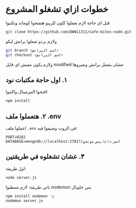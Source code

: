 # خطوات ازاي تشغلو المشروع

قبل اي حاجة لازم تعملوا كلون للريبو
هتفتحوا كوماند وتكتبوا

```bash
git clone https://github.com/DWN11311/safe-bites-node.git
```

ولازم بردو تعملوا برانش ليكو

```bash
git branch <اسم البرانش>
git checkout <اسم البرانش>
```

ولازم يكون مفيش اي فايل modified عشان يتعمل برانش وتغيروها

## ١. اول حاجة مكتبات نود

افتحوا التيرمينال واكتبوا:

```bash
npm install
```

## ٢. هتعملوا ملف .env

اعملوا ملف `.env` في الروت وضيفوا فيه:

```
PORT=8282
DATABASE=mongodb://localhost:27017/اسم_داتابيس_مونجو
```

## ٣. عشان تشغلوه في طريقتين

اول طريقة:

```bash
node server.js
```

تاني طريقة:
لازم تسطبوا nodemon بس جلوبال

```bash
npm install nodemon -g
nodemon server.js
```

